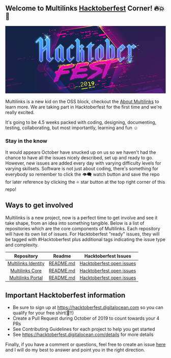 ## Welcome to Multilinks [Hacktoberfest](https://hacktoberfest.digitalocean.com) Corner! :fire::boom::clap:

![Hacktoberfest 2019 Header Image](doc_assets/hacktoberfest_2019_header.png "Hacktoberfest 2019 Header Image")

Multilinks is a new kid on the OSS block, checkout the [About Multilinks](https://github.com/ChrisDinhNZ/MultilinksCore/blob/master/ABOUT_MULTILINKS.md) to learn more. We are taking part in Hacktoberfest for the first time and we're really excited.

It's going to be 4.5 weeks packed with coding, designing, documenting, testing, collaborating, but most importantly, learning and fun :relaxed:

### Stay in the know

It would appears October have snucked up on us so we haven't had the chance to have all the issues nicely described, set up and ready to go. However, new issues are added every day with varying difficulty levels for varying skillsets. Software is not just about coding, there's something for everybody so remember to click the 👁‍🗨 watch button and save the repo for later reference by clicking the ⭐️ star button at the top right corner of this repo!

## Ways to get involved

Multilinks is a new project, now is a perfect time to get involve and see it take shape, from an idea into something tangible.  Below is a list of repositories which are the core components of Multilinks. Each repository will have its own list of issues. For Hacktoberfest "ready" issues, they will be tagged with #Hacktoberfest plus additional tags indicating the issue type and complexity.

| Repository | Readme | Hacktoberfest Issues|
|:--------------:|:---------------------------:|:------------------------:|
| [Multilinks Identity](https://github.com/ChrisDinhNZ/MultilinksIdentity) | [README.md](https://github.com/ChrisDinhNZ/MultilinksIdentity/blob/master/README.md) | [Hacktoberfest open issues](https://github.com/ChrisDinhNZ/MultilinksIdentity/issues?utf8=✓&q=is%3Aissue+is%3Aopen+label%3AHacktoberfest) |
| [Multilinks Core](https://github.com/ChrisDinhNZ/MultilinksCore) | [README.md](https://github.com/ChrisDinhNZ/MultilinksCore/blob/master/README.md) | [Hacktoberfest open issues](https://github.com/ChrisDinhNZ/MultilinksCore/issues?utf8=✓&q=is%3Aissue+is%3Aopen+label%3AHacktoberfest) |
| [Multilinks Portal](https://github.com/ChrisDinhNZ/MultilinksPortal) | [README.md](https://github.com/ChrisDinhNZ/MultilinksPortal/blob/master/README.md) | [Hacktoberfest open issues](https://github.com/ChrisDinhNZ/MultilinksPortal/issues?utf8=✓&q=is%3Aissue+is%3Aopen+label%3AHacktoberfest) |

## Important Hacktoberfest information

   * Be sure to sign up at https://hacktoberfest.digitalocean.com so you can qualify for your free shirt(👚!!)
   * Create a Pull Request during October of 2019 to count towards your 4 PRs
   * See Contributing Guidelines for each project to help you get started
   * See https://hacktoberfest.digitalocean.com/details for more details

Finally, if you have a comment or questions, feel free to create an issue [here](https://github.com/ChrisDinhNZ/Hacktoberfest-2019/issues/new) and I will do my best to answer and point you in the right direction.